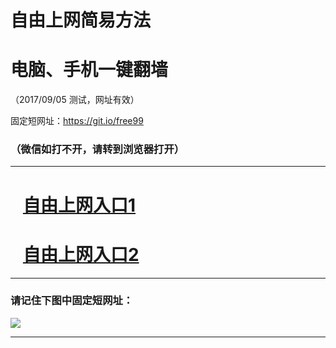 ﻿# 自由上网简易方法

# 电脑、手机一键翻墙

（2017/09/05 测试，网址有效）

固定短网址：https://git.io/free99

### （微信如打不开，请转到浏览器打开）


***





# &nbsp;&nbsp; <a href="http://ft820718617.fwq-tz1001.xyz/fwqtz01.html?t=09050012879 " target="_blank">自由上网入口1</a>
# &nbsp;&nbsp; <a href="http://ft429620401.fwq-tz1002.xyz/fwqtz02.html?t=090500132694 " target="_blank">自由上网入口2</a>
***

### 请记住下图中固定短网址：

<img src="https://s3-us-west-2.amazonaws.com/fwq-1001/yjfq-20170905okok.png" /> 


***

